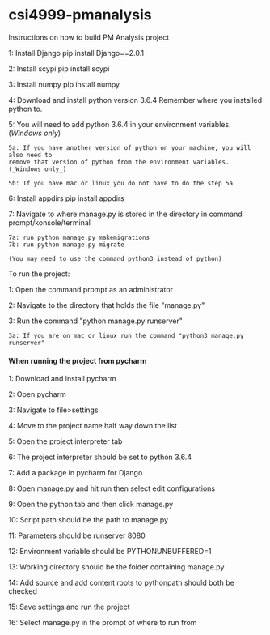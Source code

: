# csi4999-pmanalysis

Instructions on how to build PM Analysis project

1: Install Django
    pip install Django==2.0.1

2: Install scypi
    pip install scypi

3: Install numpy
    pip install numpy

4: Download and install python version 3.6.4
    Remember where you installed python to.

5: You will need to add python 3.6.4 in your environment variables. (_Windows only_)

    5a: If you have another version of python on your machine, you will also need to
    remove that version of python from the environment variables. (_Windows only_)

    5b: If you have mac or linux you do not have to do the step 5a

6: Install appdirs
    pip install appdirs

7: Navigate to where manage.py is stored in the directory in command prompt/konsole/terminal

    7a: run python manage.py makemigrations
    7b: run python manage.py migrate

    (You may need to use the command python3 instead of python)

To run the project:

1: Open the command prompt as an administrator

2: Navigate to the directory that holds the file "manage.py"

3: Run the command "python manage.py runserver"

    3a: If you are on mac or linux run the command "python3 manage.py runserver"

#### When running the project from pycharm ####

1: Download and install pycharm

2: Open pycharm

3: Navigate to file>settings

4: Move to the project name half way down the list

5: Open the project interpreter tab

6: The project interpreter should be set to python 3.6.4

7: Add a package in pycharm for Django

8: Open manage.py and hit run then select edit configurations

9: Open the python tab and then click manage.py

10: Script path should be the path to manage.py

11: Parameters should be runserver 8080

12: Environment variable should be PYTHONUNBUFFERED=1

13: Working directory should be the folder containing manage.py

14: Add source and add content roots to pythonpath should both be checked

15: Save settings and run the project

16: Select manage.py in the prompt of where to run from
